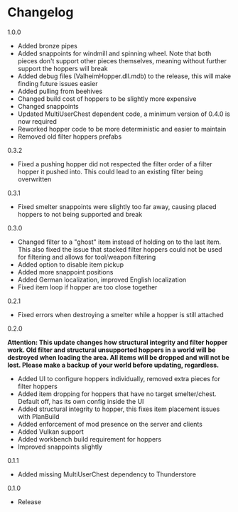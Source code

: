 # Changelog
1.0.0
- Added bronze pipes
- Added snappoints for windmill and spinning wheel. Note that both pieces don't support other pieces themselves, meaning without further support the hoppers will break
- Added debug files (ValheimHopper.dll.mdb) to the release, this will make finding future issues easier
- Added pulling from beehives
- Changed build cost of hoppers to be slightly more expensive
- Changed snappoints
- Updated MultiUserChest dependent code, a minimum version of 0.4.0 is now required
- Reworked hopper code to be more deterministic and easier to maintain
- Removed old filter hoppers prefabs

0.3.2
- Fixed a pushing hopper did not respected the filter order of a filter hopper it pushed into. This could lead to an existing filter being overwritten

0.3.1
- Fixed smelter snappoints were slightly too far away, causing placed hoppers to not being supported and break

0.3.0
- Changed filter to a "ghost" item instead of holding on to the last item.
  This also fixed the issue that stacked filter hoppers could not be used for filtering and allows for tool/weapon filtering
- Added option to disable item pickup
- Added more snappoint positions
- Added German localization, improved English localization
- Fixed item loop if hopper are too close together

0.2.1
- Fixed errors when destroying a smelter while a hopper is still attached

0.2.0

**Attention: This update changes how structural integrity and filter hopper work.
Old filter and structural unsupported hoppers in a world will be destroyed when loading the area.
All items will be dropped and will not be lost. Please make a backup of your world before updating, regardless.**

- Added UI to configure hoppers individually, removed extra pieces for filter hoppers
- Added item dropping for hoppers that have no target smelter/chest. Default off, has its own config inside the UI
- Added structural integrity to hopper, this fixes item placement issues with PlanBuild
- Added enforcement of mod presence on the server and clients
- Added Vulkan support
- Added workbench build requirement for hoppers
- Improved snappoints slightly

0.1.1
- Added missing MultiUserChest dependency to Thunderstore

0.1.0
- Release
